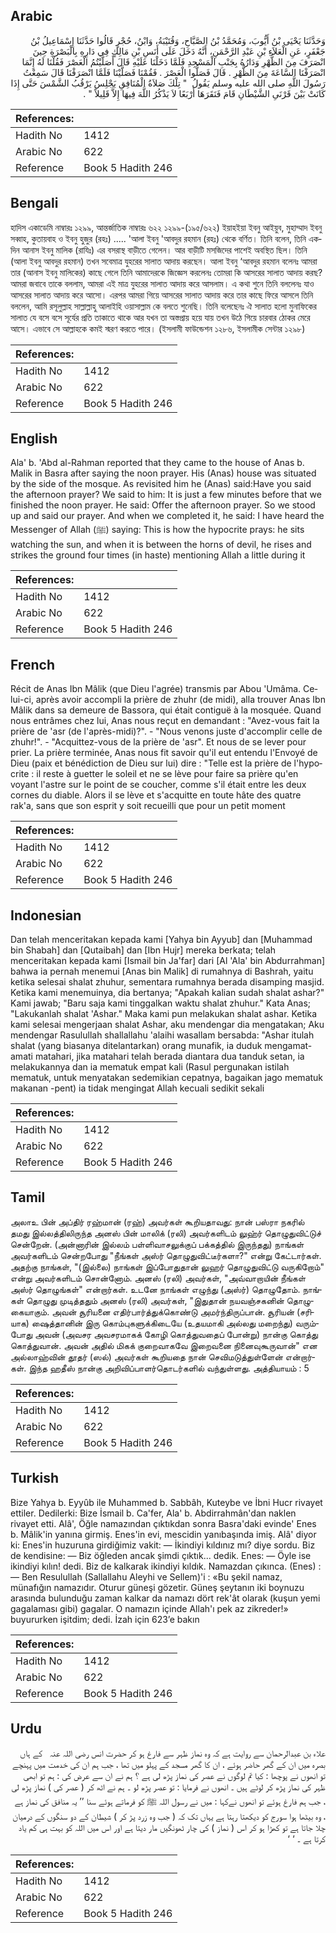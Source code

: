 ## Arabic


<div dir="rtl" lang="ar" style={{fontSize:'larger',backgroundColor:'#f8f9fa',padding:20}}>
وَحَدَّثَنَا يَحْيَى بْنُ أَيُّوبَ، وَمُحَمَّدُ بْنُ الصَّبَّاحِ، وَقُتَيْبَةُ، وَابْنُ، حُجْرٍ قَالُوا حَدَّثَنَا إِسْمَاعِيلُ بْنُ جَعْفَرٍ، عَنِ الْعَلاَءِ بْنِ عَبْدِ الرَّحْمَنِ، أَنَّهُ دَخَلَ عَلَى أَنَسِ بْنِ مَالِكٍ فِي دَارِهِ بِالْبَصْرَةِ حِينَ انْصَرَفَ مِنَ الظُّهْرِ وَدَارُهُ بِجَنْبِ الْمَسْجِدِ فَلَمَّا دَخَلْنَا عَلَيْهِ قَالَ أَصَلَّيْتُمُ الْعَصْرَ فَقُلْنَا لَهُ إِنَّمَا انْصَرَفْنَا السَّاعَةَ مِنَ الظُّهْرِ ‏.‏ قَالَ فَصَلُّوا الْعَصْرَ ‏.‏ فَقُمْنَا فَصَلَّيْنَا فَلَمَّا انْصَرَفْنَا قَالَ سَمِعْتُ رَسُولَ اللَّهِ صلى الله عليه وسلم يَقُولُ ‏ "‏ تِلْكَ صَلاَةُ الْمُنَافِقِ يَجْلِسُ يَرْقُبُ الشَّمْسَ حَتَّى إِذَا كَانَتْ بَيْنَ قَرْنَىِ الشَّيْطَانِ قَامَ فَنَقَرَهَا أَرْبَعًا لاَ يَذْكُرُ اللَّهَ فِيهَا إِلاَّ قَلِيلاً ‏"‏ ‏.‏
</div>
<div style={{backgroundColor:'#f8f9fa',padding:20, marginBottom: 10}}><table> <thead> <tr> <th>References:</th> <th></th> </tr> </thead> <tbody><tr><td>Hadith No</td><td>1412</td></tr><tr><td>Arabic No</td><td>622</td></tr><tr><td>Reference</td><td>Book 5 Hadith 246</td></tr></tbody></table></div>

## Bengali


<div dir="ltr" lang="bn" style={{fontSize:'larger',backgroundColor:'#f8f9fa',padding:20}}>
হাদিস একাডেমি নাম্বারঃ ১২৯৯, আন্তর্জাতিক নাম্বারঃ ৬২২ ১২৯৯-(১৯৫/৬২২) ইয়াহইয়া ইবনু আইয়ুব, মুহাম্মাদ ইবনু সব্বাহ, কুতায়বাহ ও ইবনু হুজুর (রহঃ) ..... 'আলা ইবনু 'আবদুর রহমান (রহঃ) থেকে বর্ণিত। তিনি বলেন, তিনি একদিন আনাস ইবনু মালিক (রাযিঃ) এর বসরাস্থ বাড়ীতে গেলেন। আর বাড়ীটি মসজিদের পাশেই অবস্থিত ছিল। তিনি (আলা ইবনু আবদুর রহমান) তখন সবেমাত্র যুহরের সালাত আদায় করছেন। আলা ইবনু ‘আবদুর রহমান বলেনঃ আমরা তার (আনাস ইবনু মালিকের) কাছে গেলে তিনি আমাদেরকে জিজ্ঞেস করলেনঃ তোমরা কি আসরের সালাত আদায় করছ? আমরা জবাবে তাকে বললাম, আমরা এই মাত্র যুহরের সালাত আদায় করে আসলাম। এ কথা শুনে তিনি বললেনঃ যাও আসরের সালাত আদায় করে আসো। এরপর আমরা গিয়ে আসরের সালাত আদায় করে তার কাছে ফিরে আসলে তিনি বললেন, আমি রসূলুল্লাহ সাল্লাল্লাহু আলাইহি ওয়াসাল্লাম কে বলতে শুনেছি। তিনি বলেছেনঃ ঐ সালাত হলো মুনাফিকের সালাত যে বসে বসে সূর্যের প্রতি তাকাতে থাকে আর যখন তা অস্তপ্রায় হয়ে যায় তখন উঠে গিয়ে চারবার ঠোকর মেরে আসে। এভাবে সে আল্লাহকে কমই স্মরণ করতে পারে। (ইসলামী ফাউন্ডেশন ১২৮৬, ইসলামীক সেন্টার ১২৯৮)
</div>
<div style={{backgroundColor:'#f8f9fa',padding:20, marginBottom: 10}}><table> <thead> <tr> <th>References:</th> <th></th> </tr> </thead> <tbody><tr><td>Hadith No</td><td>1412</td></tr><tr><td>Arabic No</td><td>622</td></tr><tr><td>Reference</td><td>Book 5 Hadith 246</td></tr></tbody></table></div>

## English


<div dir="ltr" lang="en" style={{fontSize:'larger',backgroundColor:'#f8f9fa',padding:20}}>
Ala' b. 'Abd al-Rahman reported that they came to the house of Anas b. Malik in Basra after saying the noon prayer. His (Anas) house was situated by the side of the mosque. As revisited him he (Anas) said:Have you said the afternoon prayer? We said to him: It is just a few minutes before that we finished the noon prayer. He said: Offer the afternoon prayer. So we stood up and said our prayer. And when we completed it, he said: I have heard the Messenger of Allah (ﷺ) saying: This is how the hypocrite prays: he sits watching the sun, and when it is between the horns of devil, he rises and strikes the ground four times (in haste) mentioning Allah a little during it
</div>
<div style={{backgroundColor:'#f8f9fa',padding:20, marginBottom: 10}}><table> <thead> <tr> <th>References:</th> <th></th> </tr> </thead> <tbody><tr><td>Hadith No</td><td>1412</td></tr><tr><td>Arabic No</td><td>622</td></tr><tr><td>Reference</td><td>Book 5 Hadith 246</td></tr></tbody></table></div>

## French


<div dir="ltr" lang="fr" style={{fontSize:'larger',backgroundColor:'#f8f9fa',padding:20}}>
Récit de Anas Ibn Mâlik (que Dieu l'agrée) transmis par Abou 'Umâma. Celui-ci, après avoir accompli la prière de zhuhr (de midi), alla trouver Anas Ibn Mâlik dans sa demeure de Bassora, qui était contiguë à la mosquée. Quand nous entrâmes chez lui, Anas nous reçut en demandant : "Avez-vous fait la prière de 'asr (de l'après-midi)?". - "Nous venons juste d'accomplir celle de zhuhr!". - "Acquittez-vous de la prière de 'asr". Et nous de se lever pour prier. La prière terminée, Anas nous fit savoir qu'il eut entendu l'Envoyé de Dieu (paix et bénédiction de Dieu sur lui) dire : "Telle est la prière de l'hypocrite : il reste à guetter le soleil et ne se lève pour faire sa prière qu'en voyant l'astre sur le point de se coucher, comme s'il était entre les deux cornes du diable. Alors il se lève et s'acquitte en toute hâte des quatre rak'a, sans que son esprit y soit recueilli que pour un petit moment
</div>
<div style={{backgroundColor:'#f8f9fa',padding:20, marginBottom: 10}}><table> <thead> <tr> <th>References:</th> <th></th> </tr> </thead> <tbody><tr><td>Hadith No</td><td>1412</td></tr><tr><td>Arabic No</td><td>622</td></tr><tr><td>Reference</td><td>Book 5 Hadith 246</td></tr></tbody></table></div>

## Indonesian


<div dir="ltr" lang="id" style={{fontSize:'larger',backgroundColor:'#f8f9fa',padding:20}}>
Dan telah menceritakan kepada kami [Yahya bin Ayyub] dan [Muhammad bin Shabah] dan [Qutaibah] dan [Ibn Hujr] mereka berkata; telah menceritakan kepada kami [Ismail bin Ja'far] dari [Al 'Ala' bin Abdurrahman] bahwa ia pernah menemui [Anas bin Malik] di rumahnya di Bashrah, yaitu ketika selesai shalat zhuhur, sementara rumahnya berada disamping masjid. Ketika kami menemuinya, dia bertanya; "Apakah kalian sudah shalat ashar?" Kami jawab; "Baru saja kami tinggalkan waktu shalat zhuhur." Kata Anas; "Lakukanlah shalat 'Ashar." Maka kami pun melakukan shalat ashar. Ketika kami selesai mengerjaan shalat Ashar, aku mendengar dia mengatakan; Aku mendengar Rasulullah shallallahu 'alaihi wasallam bersabda: "Ashar itulah shalat (yang biasanya ditelantarkan) orang munafik, ia duduk mengamat-amati matahari, jika matahari telah berada diantara dua tanduk setan, ia melakukannya dan ia mematuk empat kali (Rasul pergunakan istilah mematuk, untuk menyatakan sedemikian cepatnya, bagaikan jago mematuk makanan -pent) ia tidak mengingat Allah kecuali sedikit sekali
</div>
<div style={{backgroundColor:'#f8f9fa',padding:20, marginBottom: 10}}><table> <thead> <tr> <th>References:</th> <th></th> </tr> </thead> <tbody><tr><td>Hadith No</td><td>1412</td></tr><tr><td>Arabic No</td><td>622</td></tr><tr><td>Reference</td><td>Book 5 Hadith 246</td></tr></tbody></table></div>

## Tamil


<div dir="ltr" lang="ta" style={{fontSize:'larger',backgroundColor:'#f8f9fa',padding:20}}>
அலாஉ பின் அப்திர் ரஹ்மான் (ரஹ்) அவர்கள் கூறியதாவது: நான் பஸ்ரா நகரில் தமது இல்லத்திலிருந்த அனஸ் பின் மாலிக் (ரலி) அவர்களிடம் லுஹ்ர் தொழுதுவிட்டுச் சென்றேன். (அன்னாரின் இல்லம் பள்ளிவாசலுக்குப் பக்கத்தில் இருந்தது) நாங்கள் அவர்களிடம் சென்றபோது "நீங்கள் அஸ்ர் தொழுதுவிட்டீர்களா?" என்று கேட்டார்கள். அதற்கு நாங்கள், "(இல்லை) நாங்கள் இப்போதுதான் லுஹர் தொழுதுவிட்டு வருகிறோம்" என்று அவர்களிடம் சொன்னோம். அனஸ் (ரலி) அவர்கள், "அவ்வாறாயின் நீங்கள் அஸ்ர் தொழுங்கள்" என்றார்கள். உடனே நாங்கள் எழுந்து (அஸ்ர்) தொழுதோம். நாங்கள் தொழுது முடித்ததும் அனஸ் (ரலி) அவர்கள், "இதுதான் நயவஞ்சகனின் தொழுகையாகும். அவன் சூரியனை எதிர்பார்த்துக்கொண்டு அமர்ந்திருப்பான். சூரியன் (சரியாக) ஷைத்தானின் இரு கொம்புகளுக்கிடையே (உதயமாகி அல்லது மறைந்து) வரும்போது அவன் (அவசர அவசரமாகக் கோழி கொத்துவதைப் போன்று) நான்கு கொத்து கொத்துவான். அவன் அதில் மிகக் குறைவாகவே இறைவனை நினைவுகூருவான்" என அல்லாஹ்வின் தூதர் (ஸல்) அவர்கள் கூறியதை நான் செவிமடுத்துள்ளேன் என்றார்கள். இந்த ஹதீஸ் நான்கு அறிவிப்பாளர்தொடர்களில் வந்துள்ளது. அத்தியாயம் : 5
</div>
<div style={{backgroundColor:'#f8f9fa',padding:20, marginBottom: 10}}><table> <thead> <tr> <th>References:</th> <th></th> </tr> </thead> <tbody><tr><td>Hadith No</td><td>1412</td></tr><tr><td>Arabic No</td><td>622</td></tr><tr><td>Reference</td><td>Book 5 Hadith 246</td></tr></tbody></table></div>

## Turkish


<div dir="ltr" lang="tr" style={{fontSize:'larger',backgroundColor:'#f8f9fa',padding:20}}>
Bize Yahya b. Eyyûb ile Muhammed b. Sabbâh, Kuteybe ve İbni Hucr rivayet ettiler. Dedilerki: Bize İsmail b. Ca'fer, Ala' b. Abdirrahmân'dan naklen rivayet etti. Alâ', Öğle namazından çıktıkdan sonra Basra'daki evinde' Enes b. Mâlik'in yanına girmiş. Enes'in evi, mescidin yanıbaşında imiş. Alâ' diyor ki: Enes'in huzuruna girdiğimiz vakit: — İkindiyi kıldınız mı? diye sordu. Biz de kendisine: — Biz öğleden ancak şimdi çıktık... dedik. Enes: — Öyle ise ikindiyi kılın! dedi. Biz de kalkarak ikindiyi kıldık. Namazdan çıkınca. (Enes) : — Ben Resulullah (Sallallahu Aleyhi ve Sellem)'i : «Bu şekil namaz, münafığın namazıdır. Oturur güneşi gözetir. Güneş şeytanın iki boynuzu arasında bulunduğu zaman kalkar da namazı dört rek'ât olarak (kuşun yemi gagalaması gibi) gagalar. O namazın içinde Allah'ı pek az zikreder!» buyururken işitdim; dedi. İzah için 623’e bakın
</div>
<div style={{backgroundColor:'#f8f9fa',padding:20, marginBottom: 10}}><table> <thead> <tr> <th>References:</th> <th></th> </tr> </thead> <tbody><tr><td>Hadith No</td><td>1412</td></tr><tr><td>Arabic No</td><td>622</td></tr><tr><td>Reference</td><td>Book 5 Hadith 246</td></tr></tbody></table></div>

## Urdu


<div dir="rtl" lang="ur" style={{fontSize:'larger',backgroundColor:'#f8f9fa',padding:20}}>
علاء بن عبدالرحمان سے روایت ہے کہ وہ نماز ظہر سے فارغ ہو کر حضرت انس ‌رضی ‌اللہ ‌عنہ ‌ ‌ کے ہاں بصرہ میں ان کے گھر حاضر ہوئے ، ان کا گھر مسجد کے پہلو میں تھا ، جب ہم ان کی خدمت میں پہنچے تو انھوں نے پوچھا : کیا تم لوگوں نے عصر کی نماز پڑھ لی ہے ؟ ہم نے ان سے عرض کی : ہم تو ابھی ظہر کی نماز پڑھ کر لوٹے ہیں ۔ انھوں نے فرمایا : تو عصر پڑھ لو ۔ ہم نے اٹھ کر ( عصر کی ) نماز پڑھ لی ، جب ہم فارغ ہوئے تو انھوں نےکہا : میں نے رسول اللہ ﷺ کو فرماتے ہوئے سنا ’’ یہ منافق کی نماز ہے ، وہ بیٹھا ہوا سورج کو دیکھتا رہتا ہے یہاں تک کہ ( جب وہ زرد پڑ کر ) شیطان کے دو سنگوں کے درمیان چلا جاتا ہے تو کھڑا ہو کر اس ( نماز ) کی چار ٹھونگیں مار دیتا ہے اور اس میں اللہ کو بہت ہی کم یاد کرتا ہے ۔ ‘ ‘
</div>
<div style={{backgroundColor:'#f8f9fa',padding:20, marginBottom: 10}}><table> <thead> <tr> <th>References:</th> <th></th> </tr> </thead> <tbody><tr><td>Hadith No</td><td>1412</td></tr><tr><td>Arabic No</td><td>622</td></tr><tr><td>Reference</td><td>Book 5 Hadith 246</td></tr></tbody></table></div>